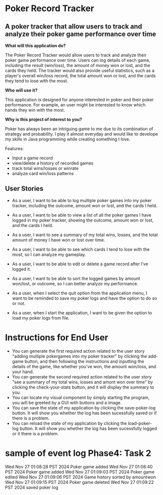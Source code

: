 # Poker Record Tracker
## A poker tracker that allow users to track and analyze their poker game performance over time

**What will this application do?**

The Poker Record Tracker would allow users to track and analyze their poker game performance over time. Users can log details of each game, including the result (win/loss), the amount of money won or lost, and the cards they held. The tracker would also provide useful statistics, such as a player's overall win/loss record, the total amount won or lost, and the cards they tend to lose with the most.

**Who will use it?**

This application is designed for anyone interested in poker and their poker performance. For example, an user might be interested to know which hands they win with the most.

**Why is this project of interest to you?**

Poker has always been an intriguing game to me due to its combination of strategy and probability. I play it almost everyday and would like to develope my skills in Java programming while creating something I love.


Features:
- Input a game record
- view/delete a history of recorded games
- track total wins/losses or winrate
- analyze card win/loss patterns

## User Stories

- As a user, I want to be able to log multiple poker games into my poker tracker, including the outcome, amount won or lost, and the cards I held.

- As a user, I want to be able to view a list of all the poker games I have logged in my poker tracker, showing the outcome, amount won or lost, and the cards I held.

- As a user, I want to see a summary of my total wins, losses, and the total amount of money I have won or lost over time.

- As a user, I want to be able to see which cards I tend to lose with the most, so I can analyze my gameplay.

- As a user, I want to be able to edit or delete a game record after I’ve logged it.

- As a user, I want to be able to sort the logged games by amount won/lost, or outcome, so I can better analyze my performance.

- As a user, when I select the quit option from the application menu, I want to be reminded to save my poker logs and have the option to do so or not.

- As a user, when I start the application, I want to be given the option to load my poker logs from file.

# Instructions for End User

- You can generate the first required action related to the user story "adding multiple pokergames into my poker tracker" by clicking the add-game button, and then following the instructions and inputting the details of the game, like whether you've won, the amount won/loss, and your hand.
- You can generate the second required action related to the user story "see a summary of my total wins, losses and amont won over time" by clicking the check-your-stats button, and it will display the summary to you.
- You can locate my visual component by simply starting the program, you will be greeted by a GUI with buttons and a image.
- You can save the state of my application by clicking the save-poker-log button. It will show you whether the log has been sucessfully saved or if there is a problem.
- You can reload the state of my application by clicking the load-poker-log button. It will show you whether the log has been sucessfully logged or it there is a problem.

# sample of event log Phase4: Task 2
Wed Nov 27 01:08:28 PST 2024
Poker game added
Wed Nov 27 01:08:40 PST 2024
Poker game added
Wed Nov 27 01:09:03 PST 2024
Poker game edited
Wed Nov 27 01:09:06 PST 2024
Game history sorted by amountwon
Wed Nov 27 01:09:15 PST 2024
Poker game deleted
Wed Nov 27 01:09:22 PST 2024
saved poker log